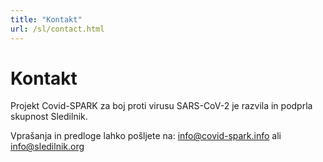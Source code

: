 ```yaml
---
title: "Kontakt"
url: /sl/contact.html
---
```


# Kontakt

Projekt Covid-SPARK za boj proti virusu SARS-CoV-2 je razvila in podprla skupnost Sledilnik.

Vprašanja in predloge lahko pošljete na: info@covid-spark.info ali info@sledilnik.org